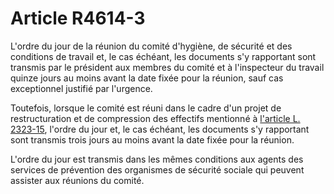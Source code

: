 # Article R4614-3

L'ordre du jour de la réunion du comité d'hygiène, de sécurité et des conditions de travail et, le cas échéant, les documents s'y rapportant sont transmis par le président aux membres du comité et à l'inspecteur du travail quinze jours au moins avant la date fixée pour la réunion, sauf cas exceptionnel justifié par l'urgence. 
  
  
Toutefois, lorsque le comité est réuni dans le cadre d'un projet de restructuration et de compression des effectifs mentionné à [l'article L. 2323-15][1], l'ordre du jour et, le cas échéant, les documents s'y rapportant sont transmis trois jours au moins avant la date fixée pour la réunion. 
  
  
L'ordre du jour est transmis dans les mêmes conditions aux agents des services de prévention des organismes de sécurité sociale qui peuvent assister aux réunions du comité.

 [1]: /affichCodeArticle.do?cidTexte=LEGITEXT000006072050&idArticle=LEGIARTI000006901945&dateTexte=&categorieLien=cid